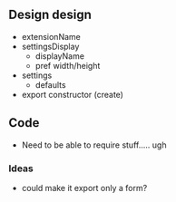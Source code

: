 
## Design design

- extensionName
- settingsDisplay
  - displayName
  - pref width/height
- settings
  - defaults
- export constructor (create)

## Code

- Need to be able to require stuff..... ugh

### Ideas

- could make it export only a form?